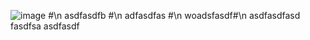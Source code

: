 ![image](notes/img/20180919014045.png) #\n
asdfasdfb #\n
adfasdfas #\n
woadsfasdf#\n
asdfasdfasd
fasdfsa
asdfasdf

